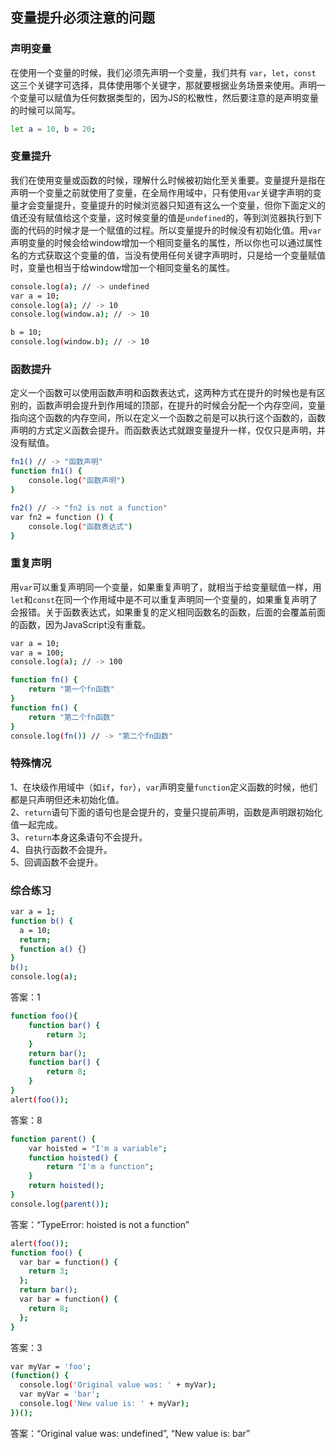 ## 变量提升必须注意的问题

### 声明变量

在使用一个变量的时候，我们必须先声明一个变量，我们共有 `var`，`let`，`const` 这三个关键字可选择，具体使用哪个关键字，那就要根据业务场景来使用。声明一个变量可以赋值为任何数据类型的，因为JS的松散性，然后要注意的是声明变量的时候可以简写。

```sh
let a = 10, b = 20;
```

### 变量提升

我们在使用变量或函数的时候，理解什么时候被初始化至关重要。变量提升是指在声明一个变量之前就使用了变量，在全局作用域中，只有使用`var`关键字声明的变量才会变量提升，变量提升的时候浏览器只知道有这么一个变量，但你下面定义的值还没有赋值给这个变量，这时候变量的值是`undefined`的，等到浏览器执行到下面的代码的时候才是一个赋值的过程。所以变量提升的时候没有初始化值。用`var`声明变量的时候会给window增加一个相同变量名的属性，所以你也可以通过属性名的方式获取这个变量的值，当没有使用任何关键字声明时，只是给一个变量赋值时，变量也相当于给window增加一个相同变量名的属性。

```sh
console.log(a); // -> undefined
var a = 10;
console.log(a); // -> 10
console.log(window.a); // -> 10

b = 10;
console.log(window.b); // -> 10
```

### 函数提升

定义一个函数可以使用函数声明和函数表达式，这两种方式在提升的时候也是有区别的，函数声明会提升到作用域的顶部，在提升的时候会分配一个内存空间，变量指向这个函数的内存空间，所以在定义一个函数之前是可以执行这个函数的，函数声明的方式定义函数会提升。而函数表达式就跟变量提升一样，仅仅只是声明，并没有赋值。

```sh
fn1() // -> "函数声明"
function fn1() {
    console.log("函数声明")
}

fn2() // -> "fn2 is not a function"
var fn2 = function () {
    console.log("函数表达式")
}
```

### 重复声明

用`var`可以重复声明同一个变量，如果重复声明了，就相当于给变量赋值一样，用`let`和`const`在同一个作用域中是不可以重复声明同一个变量的，如果重复声明了会报错。关于函数表达式，如果重复的定义相同函数名的函数，后面的会覆盖前面的函数，因为JavaScript没有重载。

```sh
var a = 10;
var a = 100;
console.log(a); // -> 100

function fn() {
    return "第一个fn函数"
}
function fn() {
    return "第二个fn函数"
}
console.log(fn()) // -> "第二个fn函数"
```

### 特殊情况

1、在块级作用域中（如`if`，`for`），`var`声明变量`function`定义函数的时候，他们都是只声明但还未初始化值。<br/>2、`return`语句下面的语句也是会提升的，变量只提前声明，函数是声明跟初始化值一起完成。<br/>3、`return`本身这条语句不会提升。<br/>4、自执行函数不会提升。<br/>5、回调函数不会提升。

### 综合练习

```sh
var a = 1;
function b() {
  a = 10;
  return;
  function a() {}
}
b();
console.log(a);
```
答案：1

```sh
function foo(){
    function bar() {
        return 3;
    }
    return bar();
    function bar() {
        return 8;
    }
}
alert(foo());
```
答案：8

```sh
function parent() {
    var hoisted = "I'm a variable";
    function hoisted() {
        return "I'm a function";
    }
    return hoisted(); 
}
console.log(parent());
```
答案：“TypeError: hoisted is not a function”


```sh
alert(foo());
function foo() {
  var bar = function() {
    return 3;
  };
  return bar();
  var bar = function() {
    return 8;
  };
}
```
答案：3

```sh
var myVar = 'foo';
(function() {
  console.log('Original value was: ' + myVar);
  var myVar = 'bar';
  console.log('New value is: ' + myVar);
})();
```
答案：“Original value was: undefined”, “New value is: bar”
